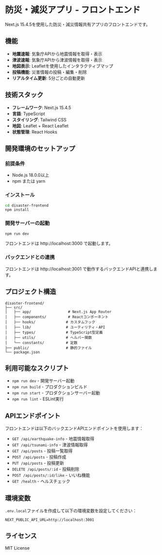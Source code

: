 # 防災・減災アプリ - フロントエンド

Next.js 15.4.5を使用した防災・減災情報共有アプリのフロントエンドです。

## 機能

- **地震速報**: 気象庁APIから地震情報を取得・表示
- **津波速報**: 気象庁APIから津波情報を取得・表示
- **地図表示**: Leafletを使用したインタラクティブマップ
- **投稿機能**: 災害情報の投稿・編集・削除
- **リアルタイム更新**: 5分ごとの自動更新

## 技術スタック

- **フレームワーク**: Next.js 15.4.5
- **言語**: TypeScript
- **スタイリング**: Tailwind CSS
- **地図**: Leaflet + React Leaflet
- **状態管理**: React Hooks

## 開発環境のセットアップ

### 前提条件

- Node.js 18.0.0以上
- npm または yarn

### インストール

```bash
cd disaster-frontend
npm install
```

### 開発サーバーの起動

```bash
npm run dev
```

フロントエンドは http://localhost:3000 で起動します。

### バックエンドとの連携

フロントエンドは http://localhost:3001 で動作するバックエンドAPIと連携します。

## プロジェクト構造

```
disaster-frontend/
├── src/
│   ├── app/                 # Next.js App Router
│   ├── components/          # Reactコンポーネント
│   ├── hooks/              # カスタムフック
│   ├── lib/                # ユーティリティ・API
│   ├── types/              # TypeScript型定義
│   ├── utils/              # ヘルパー関数
│   └── constants/          # 定数
├── public/                 # 静的ファイル
└── package.json
```

## 利用可能なスクリプト

- `npm run dev` - 開発サーバー起動
- `npm run build` - プロダクションビルド
- `npm run start` - プロダクションサーバー起動
- `npm run lint` - ESLint実行

## APIエンドポイント

フロントエンドは以下のバックエンドAPIエンドポイントを使用します：

- `GET /api/earthquake-info` - 地震情報取得
- `GET /api/tsunami-info` - 津波情報取得
- `GET /api/posts` - 投稿一覧取得
- `POST /api/posts` - 投稿作成
- `PUT /api/posts` - 投稿更新
- `DELETE /api/posts/:id` - 投稿削除
- `POST /api/posts/:id/like` - いいね機能
- `GET /health` - ヘルスチェック

## 環境変数

`.env.local`ファイルを作成して以下の環境変数を設定してください：

```env
NEXT_PUBLIC_API_URL=http://localhost:3001
```

## ライセンス

MIT License 